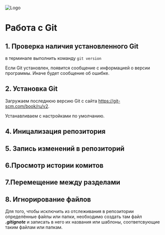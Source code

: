 ![Logo](Git-Logo-1788C.png)
# Работа с Git

## 1. Проверка наличия установленного Git
в терминале выполнить команду `git version`

Если Git установлен, появится сообщение с информацией о версии программы. Иначе будет сообщение об ошибке. 

## 2. Установка Git
Загружаем последнюю версию Git с сайта  https://git-scm.com/book/ru/v2.

Устанавливаем с настройками по умолчанию.
## 4. Иницализация репозитория
## 5. Запись изменений в репозиторий 
## 6.Просмотр истории комитов 
## 7.Перемещение между разделами

## 8. Игнорирование файлов 
Для того, чтобы исключить из отслеживания в репозитории определённые файлы или папки, необходимо создать там файл ***.gitignote*** и записать в него их названия или шаблоны, соответсвующие таким файлам или папкам. 